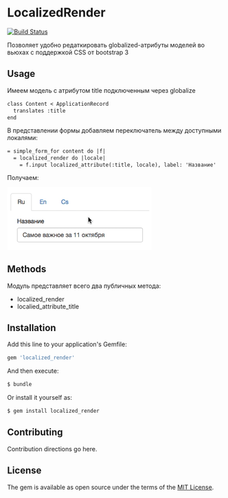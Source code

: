 # LocalizedRender

[![Build Status](https://travis-ci.org/BrandyMint/localized_render.svg?branch=master)](https://travis-ci.org/BrandyMint/localized_render)


Позволяет удобно редаткировать globalized-атрибуты моделей во вьюхах с
поддержкой CSS от bootstrap 3 

## Usage

Имеем модель с атрибутом title подключенным через globalize

```
class Content < ApplicationRecord
  translates :title
end
```

В представлении формы добавляем переключатель между доступными локалями:


```slim
= simple_form_for content do |f|
  = localized_render do |locale|
    = f.input localized_attribute(:title, locale), label: 'Название'
```

Получаем:

![Image of example](https://raw.githubusercontent.com/BrandyMint/localized_render/master/doc/example.gif)


## Methods

Модуль представляет всего два публичных метода:

* localized_render
* localied_attribute_title

## Installation
Add this line to your application's Gemfile:

```ruby
gem 'localized_render'
```

And then execute:
```bash
$ bundle
```

Or install it yourself as:
```bash
$ gem install localized_render
```

## Contributing
Contribution directions go here.

## License
The gem is available as open source under the terms of the [MIT License](https://opensource.org/licenses/MIT).
